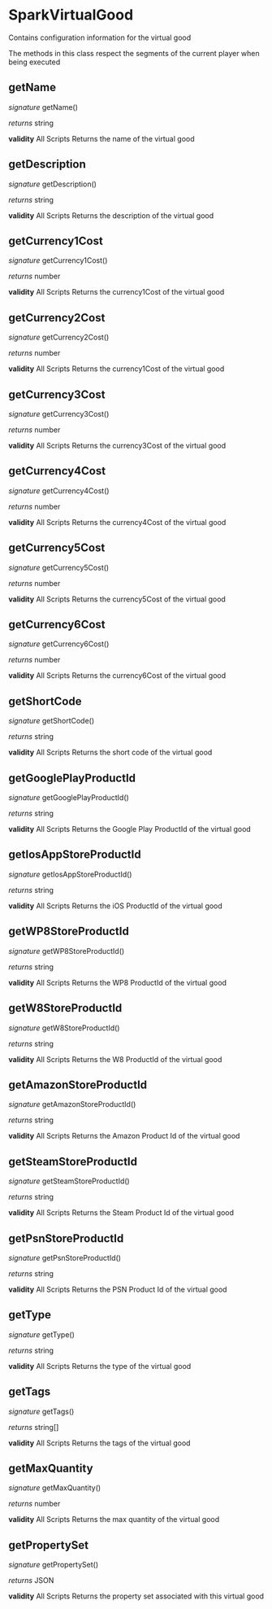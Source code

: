 # SparkVirtualGood

Contains configuration information for the virtual good

The methods in this class respect the segments of the current player when being executed


## getName
_signature_ getName()</p>
_returns_ string</p>
<b>validity</b> All Scripts
Returns the name of the virtual good

## getDescription
_signature_ getDescription()</p>
_returns_ string</p>
<b>validity</b> All Scripts
Returns the description of the virtual good

## getCurrency1Cost
_signature_ getCurrency1Cost()</p>
_returns_ number</p>
<b>validity</b> All Scripts
Returns the currency1Cost of the virtual good

## getCurrency2Cost
_signature_ getCurrency2Cost()</p>
_returns_ number</p>
<b>validity</b> All Scripts
Returns the currency1Cost of the virtual good

## getCurrency3Cost
_signature_ getCurrency3Cost()</p>
_returns_ number</p>
<b>validity</b> All Scripts
Returns the currency3Cost of the virtual good

## getCurrency4Cost
_signature_ getCurrency4Cost()</p>
_returns_ number</p>
<b>validity</b> All Scripts
Returns the currency4Cost of the virtual good

## getCurrency5Cost
_signature_ getCurrency5Cost()</p>
_returns_ number</p>
<b>validity</b> All Scripts
Returns the currency5Cost of the virtual good

## getCurrency6Cost
_signature_ getCurrency6Cost()</p>
_returns_ number</p>
<b>validity</b> All Scripts
Returns the currency6Cost of the virtual good

## getShortCode
_signature_ getShortCode()</p>
_returns_ string</p>
<b>validity</b> All Scripts
Returns the short code of the virtual good

## getGooglePlayProductId
_signature_ getGooglePlayProductId()</p>
_returns_ string</p>
<b>validity</b> All Scripts
Returns the Google Play ProductId of the virtual good

## getIosAppStoreProductId
_signature_ getIosAppStoreProductId()</p>
_returns_ string</p>
<b>validity</b> All Scripts
Returns the iOS ProductId of the virtual good

## getWP8StoreProductId
_signature_ getWP8StoreProductId()</p>
_returns_ string</p>
<b>validity</b> All Scripts
Returns the WP8 ProductId of the virtual good

## getW8StoreProductId
_signature_ getW8StoreProductId()</p>
_returns_ string</p>
<b>validity</b> All Scripts
Returns the W8 ProductId of the virtual good

## getAmazonStoreProductId
_signature_ getAmazonStoreProductId()</p>
_returns_ string</p>
<b>validity</b> All Scripts
Returns the Amazon Product Id of the virtual good

## getSteamStoreProductId
_signature_ getSteamStoreProductId()</p>
_returns_ string</p>
<b>validity</b> All Scripts
Returns the Steam Product Id of the virtual good

## getPsnStoreProductId
_signature_ getPsnStoreProductId()</p>
_returns_ string</p>
<b>validity</b> All Scripts
Returns the PSN Product Id of the virtual good

## getType
_signature_ getType()</p>
_returns_ string</p>
<b>validity</b> All Scripts
Returns the type of the virtual good

## getTags
_signature_ getTags()</p>
_returns_ string[]</p>
<b>validity</b> All Scripts
Returns the tags of the virtual good

## getMaxQuantity
_signature_ getMaxQuantity()</p>
_returns_ number</p>
<b>validity</b> All Scripts
Returns the max quantity of the virtual good

## getPropertySet
_signature_ getPropertySet()</p>
_returns_ JSON</p>
<b>validity</b> All Scripts
Returns the property set associated with this virtual good

